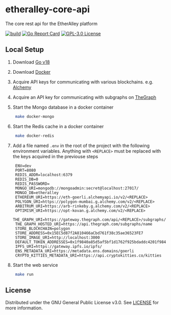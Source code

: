 # etheralley-core-api

The core rest api for the EtherAlley platform

[![build](https://github.com/EtherAlley/etheralley-core-api/actions/workflows/build.yml/badge.svg)](https://github.com/EtherAlley/etheralley-core-api/actions/workflows/build.yml)
[![Go Report Card](https://goreportcard.com/badge/github.com/etheralley/etheralley-core-api)](https://goreportcard.com/report/github.com/etheralley/etheralley-core-api)
[![GPL-3.0 License](https://img.shields.io/github/license/EtherAlley/etheralley-core-api.svg)](https://github.com/EtherAlley/etheralley-core-api/blob/main/LICENSE)

## Local Setup

1. Download [Go v18](https://go.dev/dl/)

2. Download [Docker](https://www.docker.com/products/docker-desktop/)

3. Acquire API keys for communicating with various blockchains. e.g. [Alchemy](https://www.alchemy.com/)

4. Acquire an API key for communicating with subgraphs on [TheGraph](https://thegraph.com/en/)

5. Start the Mongo database in a docker container
   ```sh
    make docker-mongo
   ```
6. Start the Redis cache in a docker container
   ```sh
    make docker-redis
   ```
7. Add a file named `.env` in the root of the project with the following environment variables. Anything with `<REPLACE>` must be replaced with the keys acquired in the previouse steps
   ```
    ENV=dev
    PORT=8080
    REDIS_ADDR=localhost:6379
    REDIS_DB=0
    REDIS_PASSWORD=
    MONGO_URI=mongodb://mongoadmin:secret@localhost:27017/
    MONGO_DB=etheralley
    ETHEREUM_URI=https://eth-goerli.alchemyapi.io/v2/<REPLACE>
    POLYGON_URI=https://polygon-mumbai.g.alchemy.com/v2/<REPLACE>
    ARBITRUM_URI=https://arb-rinkeby.g.alchemy.com/v2/<REPLACE>
    OPTIMISM_URI=https://opt-kovan.g.alchemy.com/v2/<REPLACE>
    THE_GRAPH_URI=https://gateway.thegraph.com/api/<REPLACE>/subgraphs/id
    THE_GRAPH_HOSTED_URI=https://api.thegraph.com/subgraphs/name
    STORE_BLOCKCHAIN=polygon
    STORE_ADDRESS=0x15EC5d87f2A810466aCbd761f38c35ae36523FE7
    STORE_IMAGE_URI=http://localhost:3000
    DEFAULT_TOKEN_ADDRESSES=0x1f9840a85d5af5bf1d1762f925bdaddc4201f984
    IPFS_URI=https://gateway.ipfs.io/ipfs/
    ENS_METADATA_URI=https://metadata.ens.domains/goerli
    CRYPTO_KITTIES_METADATA_URI=https://api.cryptokitties.co/kitties
   ```
8. Start the web service
   ```sh
    make run
   ```

## License

Distributed under the GNU General Public License v3.0. See [LICENSE](https://github.com/EtherAlley/etheralley-web-interface/blob/main/LICENSE) for more information.

